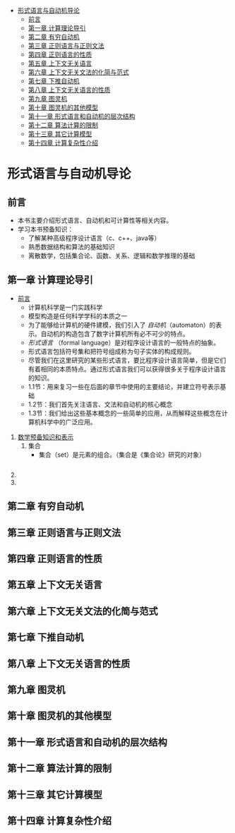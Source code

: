 <!-- TOC -->

- [形式语言与自动机导论](#形式语言与自动机导论)
    - [前言](#前言)
    - [第一章 计算理论导引](#第一章-计算理论导引)
    - [第二章 有穷自动机](#第二章-有穷自动机)
    - [第三章 正则语言与正则文法](#第三章-正则语言与正则文法)
    - [第四章 正则语言的性质](#第四章-正则语言的性质)
    - [第五章 上下文无关语言](#第五章-上下文无关语言)
    - [第六章 上下文无关文法的化简与范式](#第六章-上下文无关文法的化简与范式)
    - [第七章 下推自动机](#第七章-下推自动机)
    - [第八章 上下文无关语言的性质](#第八章-上下文无关语言的性质)
    - [第九章 图灵机](#第九章-图灵机)
    - [第十章 图灵机的其他模型](#第十章-图灵机的其他模型)
    - [第十一章 形式语言和自动机的层次结构](#第十一章-形式语言和自动机的层次结构)
    - [第十二章 算法计算的限制](#第十二章-算法计算的限制)
    - [第十三章 其它计算模型](#第十三章-其它计算模型)
    - [第十四章 计算复杂性介绍](#第十四章-计算复杂性介绍)

<!-- /TOC -->

# 形式语言与自动机导论

## 前言

- 本书主要介绍形式语言、自动机和可计算性等相关内容。
- 学习本书预备知识：
    - 了解某种高级程序设计语言（c、c++、java等）
    - 熟悉数据结构和算法的基础知识
    - 离散数学，包括集合论、函数、关系、逻辑和数学推理的基础

## 第一章 计算理论导引

- [前言](#)
    - 计算机科学是一门实践科学
    - 模型构造是任何科学学科的本质之一
    - 为了能够给计算机的硬件建模，我们引入了 *自动机*（automaton）的表示。自动机的构造包含了数字计算机所有必不可少的特点。
    - *形式语言* （formal language）是对程序设计语言的一般特点的抽象。
    - 形式语言包括符号集和把符号组成称为句子实体的构成规则。
    - 尽管我们在这里研究的某些形式语言，要比程序设计语言简单，但是它们有着相同的本质特点。通过形式语言我们可以获得很多关于程序设计语言的知识。
    - 1.1节：用来复习一些在后面的章节中使用的主要结论，并建立符号表示基础
    - 1.2节：我们首先关注语言、文法和自动机的核心概念
    - 1.3节：我们给出这些基本概念的一些简单的应用，从而解释这些概念在计算机科学中的广泛应用。
1. [数学预备知识和表示](#)
    1. 集合
        - 集合（set）是元素的组合。（集合是《集合论》研究的对象）
        ```
        ```
2. [](#)
3. [](#)

<!-- 
4. [](#)
5. [](#)
6. [](#)
7. [](#)

[](#) 
-->

## 第二章 有穷自动机

## 第三章 正则语言与正则文法

## 第四章 正则语言的性质

## 第五章 上下文无关语言

## 第六章 上下文无关文法的化简与范式

## 第七章 下推自动机

## 第八章 上下文无关语言的性质

## 第九章 图灵机

## 第十章 图灵机的其他模型

## 第十一章 形式语言和自动机的层次结构

## 第十二章 算法计算的限制

## 第十三章 其它计算模型

## 第十四章 计算复杂性介绍
